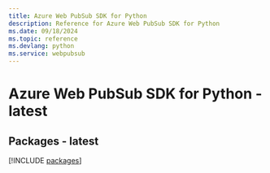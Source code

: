 ```yaml
---
title: Azure Web PubSub SDK for Python
description: Reference for Azure Web PubSub SDK for Python
ms.date: 09/18/2024
ms.topic: reference
ms.devlang: python
ms.service: webpubsub
---
```

# Azure Web PubSub SDK for Python - latest
## Packages - latest
[!INCLUDE [packages](web-pubsub-index.md)]